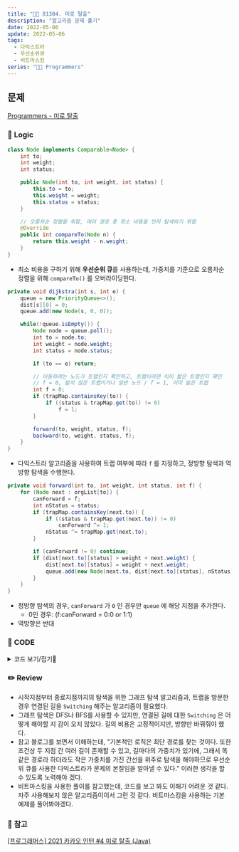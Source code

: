 ```yaml
---
title: "👩‍💻 81304. 미로 탈출"
description: "알고리즘 문제 풀기"
date: 2022-05-06
update: 2022-05-06
tags:
  - 다익스트라
  - 우선순위큐
  - 비트마스킹
series: "👩‍💻 Programmers"
---
```


## 문제
[Programmers - 미로 탈출](https://programmers.co.kr/learn/courses/30/lessons/81304)

### 📍 **Logic**

```java
class Node implements Comparable<Node> {
    int to;
    int weight;
    int status;

    public Node(int to, int weight, int status) {
        this.to = to;
        this.weight = weight;
        this.status = status;
    }

    // 오름차순 정렬을 위함, 여러 경로 중 최소 비용을 먼저 탐색하기 위함
    @Override
    public int compareTo(Node n) {
        return this.weight - n.weight;
    }
}
```

- 최소 비용을 구하기 위해 **우선순위 큐**를 사용하는데, 가중치를 기준으로 오름차순 정렬을 위해 `compareTo()` 를 오버라이딩한다.

```java
private void dijkstra(int s, int e) {
    queue = new PriorityQueue<>();
    dist[s][0] = 0;
    queue.add(new Node(s, 0, 0));

    while(!queue.isEmpty()) {
        Node node = queue.poll();
        int to = node.to;
        int weight = node.weight;
        int status = node.status;

        if (to == e) return;

        // 이동하려는 노드가 트랩인지 확인하고, 트랩이라면 이미 밟은 트랩인지 확인
        // f = 0, 밟지 않은 트랩이거나 일반 노드 / f = 1, 이미 밟은 트랩
        int f = 0;
        if (trapMap.containsKey(to)) {
            if ((status & trapMap.get(to)) != 0)
                f = 1;
        }

        forward(to, weight, status, f);
        backward(to, weight, status, f);
    }
}
```

- 다익스트라 알고리즘을 사용하여 트랩 여부에 따라 `f` 를 지정하고, 정방향 탐색과 역방향 탐색을 수행한다.

```java
private void forward(int to, int weight, int status, int f) {
    for (Node next : orgList[to]) {
        canForward = f;
        int nStatus = status;
        if (trapMap.containsKey(next.to)) {
            if ((status & trapMap.get(next.to)) != 0)
                canForward ^= 1;
            nStatus ^= trapMap.get(next.to);
        }

        if (canForward != 0) continue;
        if (dist[next.to][status] > weight + next.weight) {
            dist[next.to][status] = weight + next.weight;
            queue.add(new Node(next.to, dist[next.to][status], nStatus));
        }
    }
}
```

- 정방향 탐색의 경우, `canForward` 가 `0` 인 경우만 `queue` 에 해당 지점을 추가한다.
  - 0인 경우: (f:canForward = 0:0 or 1:1)
- 역방향은 반대

### 📄 **CODE**

<details>
  <summary>코드 보기/접기💫</summary>
    <div markdown="1">

	import java.util.*;

    class Node implements Comparable<Node> {
        int to;
        int weight;
        int status;

        public Node(int to, int weight, int status) {
            this.to = to;
            this.weight = weight;
            this.status = status;
        }

        // 오름차순 정렬을 위함, 여러 경로 중 최소 비용을 먼저 탐색하기 위함
        @Override
        public int compareTo(Node n) {
            return this.weight - n.weight;
        }
    }

    class Maze {
        List<Node>[] orgList;
        List<Node>[] reverseList;
        Map<Integer, Integer> trapMap;
        Queue<Node> queue;
        int[][] dist;
        int canForward = 0;

        public Maze(int n, int[][] roads, int[] traps) {
            // List 초기화
            orgList = new ArrayList[n + 1];
            reverseList = new ArrayList[n + 1];
            initList(n);
            fillList(roads);

            // 트랩 초기화(좌표 압축을 통해 2,5,10 -> 1,2,3으로 저장)
            trapMap = new HashMap<>();
            initTrap(traps);

            dist = new int[n+1][1<<trapMap.size()+1];
            initDist(n);
        }

        private void initList(int n) {
            for (int i = 0; i < n + 1; i++) {
                orgList[i] = new ArrayList<>();
                reverseList[i] =new ArrayList<>();
            }
        }

        // 초기 경로와, 트랩으로 인해 반대로 전환되는 경로를 저장
        private void fillList(int[][] roads) {
            for (int[] road : roads) {
                int from = road[0];
                int to = road[1];
                int weight = road[2];

                orgList[from].add(new Node(to, weight, 0));
                reverseList[to].add(new Node(from, weight, 0));
            }
        }

        // 좌표 압축
        private void initTrap(int[] traps) {
            for (int i = 0; i < traps.length; i++)
                trapMap.put(traps[i], 1 << (i + 1));
        }

        private void initDist(int n) {
            for (int i = 0; i < n + 1; i++) Arrays.fill(dist[i], Integer.MAX_VALUE);
        }

        public int solution(int start, int end) {
            dijkstra(start, end);

            int minCost = Integer.MAX_VALUE;
            for (int d : dist[end])
                minCost = Math.min(minCost, d);

            return minCost;
        }

        private void dijkstra(int s, int e) {
            queue = new PriorityQueue<>();
            dist[s][0] = 0;
            queue.add(new Node(s, 0, 0));

            while(!queue.isEmpty()) {
                Node node = queue.poll();
                int to = node.to;
                int weight = node.weight;
                int status = node.status;

                if (to == e) return;

                // 이동하려는 노드가 트랩인지 확인하고, 트랩이라면 이미 밟은 트랩인지 확인
                // f = 0, 밟지 않은 트랩이거나 일반 노드 / f = 1, 이미 밟은 트랩
                int f = 0;
                if (trapMap.containsKey(to)) {
                    if ((status & trapMap.get(to)) != 0)
                        f = 1;
                }

                forward(to, weight, status, f);
                backward(to, weight, status, f);
            }
        }

        // orgList = 정방향에 대한 탐색
        private void forward(int to, int weight, int status, int f) {
            for (Node next : orgList[to]) {
                canForward = f;
                int nStatus = status;
                if (trapMap.containsKey(next.to)) {
                    if ((status & trapMap.get(next.to)) != 0)
                        canForward ^= 1;
                    nStatus ^= trapMap.get(next.to);
                }

                if (canForward != 0) continue;
                if (dist[next.to][status] > weight + next.weight) {
                    dist[next.to][status] = weight + next.weight;
                    queue.add(new Node(next.to, dist[next.to][status], nStatus));
                }
            }
        }

        // reverseList = 역방향에 대한 탐색
        private void backward(int to, int weight, int status, int f) {
            for (Node next : reverseList[to]) {
                canForward = f;
                int nStatus = status;
                if (trapMap.containsKey(next.to)) {
                    if ((status & trapMap.get(next.to)) != 0)
                        canForward ^= 1;
                    nStatus ^= trapMap.get(next.to);
                }

                if (canForward != 1) continue;
                if (dist[next.to][status] > weight + next.weight) {
                    dist[next.to][status] = weight + next.weight;
                    queue.add(new Node(next.to, dist[next.to][status], nStatus));
                }
            }
        }
    }

    class Solution {
        public int solution(int n, int start, int end, int[][] roads, int[] traps) {
            Maze m = new Maze(n, roads, traps);

            return m.solution(start, end);
        }
    }
  	</div>
</details>

### ✏️ **Review**
- 시작지점부터 종료지점까지의 탐색을 위한 그래프 탐색 알고리즘과, 트랩을 방문한 경우 연결된 길을 `Switching` 해주는 알고리즘이 필요했다.
- 그래프 탐색은 DFS나 BFS를 사용할 수 있지만, 연결된 길에 대한 `Switching` 은 어떻게 해야할 지 감이 오지 않았다. 길의 비용은 고정적이지만, 방향만 바꿔줘야 했다.
- 참고 블로그를 보면서 이해하는데, "기본적인 로직은 최단 경로를 찾는 것이다. 또한 조건상 두 지점 간 여러 길이 존재할 수 있고, 길마다의 가중치가 있기에, 그래서 똑같은 경로라 하더라도 작은 가중치를 가진 간선을 위주로 탐색을 해야하므로 우선순위 큐를 사용한 다익스트라가 문제의 본질임을 알아낼 수 있다." 이러한 생각을 할 수 있도록 노력해야 겠다.
- 비트마스킹을 사용한 풀이를 참고했는데, 코드를 보고 봐도 이해가 어려운 것 같다. 자주 사용해보지 않은 알고리즘이이서 그런 것 같다. 비트마스킹을 사용하는 기본 예제를 풀어봐야겠다.

### 📕 **참고**
[[프로그래머스] 2021 카카오 인턴 #4 미로 탈출 (Java)](https://loosie.tistory.com/341)